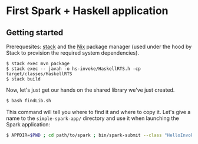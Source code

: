 # First Spark + Haskell application

## Getting started

Prerequesites: [stack][stack] and the [Nix][nix] package manager (used
under the hood by Stack to provision the required system
dependencies).

```
$ stack exec mvn package
$ stack exec -- javah -o hs-invoke/HaskellRTS.h -cp target/classes/HaskellRTS
$ stack build
```

Now, let's just get our hands on the shared library we've just created.

``` bash
$ bash findLib.sh
```

This command will tell you where to find it and where to copy it.
Let's give a name to the `simple-spark-app/` directory and use it when
launching the Spark application:

``` bash
$ APPDIR=$PWD ; cd path/to/spark ; bin/spark-submit --class "HelloInvoke" --master local[4] --driver-library-path $APPDIR $APPDIR/target/hs-invoke-1.0-jar-with-dependencies.jar
```

[stack]: http://haskellstack.org
[nix]: http://nixos.org/nix
